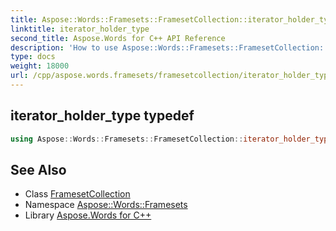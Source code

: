 ```yaml
---
title: Aspose::Words::Framesets::FramesetCollection::iterator_holder_type typedef
linktitle: iterator_holder_type
second_title: Aspose.Words for C++ API Reference
description: 'How to use Aspose::Words::Framesets::FramesetCollection::iterator_holder_type typedef of Aspose::Words::Framesets::FramesetCollection class in C++.'
type: docs
weight: 18000
url: /cpp/aspose.words.framesets/framesetcollection/iterator_holder_type/
---
```

## iterator_holder_type typedef




```cpp
using Aspose::Words::Framesets::FramesetCollection::iterator_holder_type =  System::Collections::Generic::List<System::SharedPtr<Aspose::Words::Framesets::Frameset> >
```

## See Also

* Class [FramesetCollection](../)
* Namespace [Aspose::Words::Framesets](../../)
* Library [Aspose.Words for C++](../../../)
